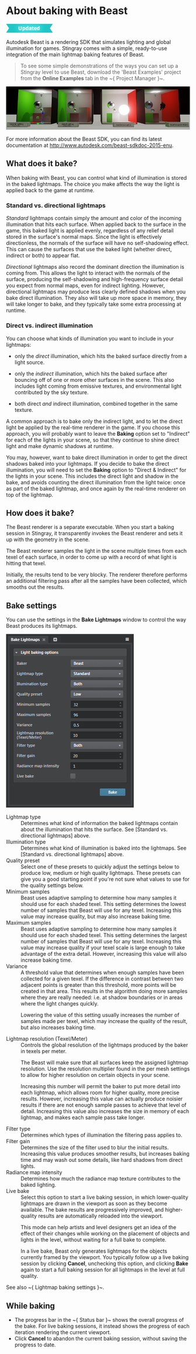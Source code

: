 # About baking with Beast

![UPDATED](../../../images/updated.png)

Autodesk Beast is a rendering SDK that simulates lighting and global illumination for games. Stingray comes with a simple, ready-to-use integration of the main lightmap baking features of Beast.

> To see some simple demonstrations of the ways you can set up a Stingray level to use Beast, download the 'Beast Examples' project from the **Online Examples** tab in the ~{ Project Manager }~.

![Beast example project](../../../images/example_project_beast.jpg)

For more information about the Beast SDK, you can find its latest documentation at  <http://www.autodesk.com/beast-sdkdoc-2015-enu>.

## What does it bake?

When baking with Beast, you can control what kind of illumination is stored in the baked lightmaps. The choice you make affects the way the light is applied back to the game at runtime.

### Standard vs. directional lightmaps

*Standard* lightmaps contain simply the amount and color of the incoming illumination that hits each surface. When applied back to the surface in the game, this baked light is applied evenly, regardless of any relief detail stored in the surface's normal maps. Since the light is effectively directionless, the normals of the surface will have no self-shadowing effect. This can cause the surfaces that use the baked light (whether direct, indirect or both) to appear flat.

*Directional* lightmaps also record the dominant direction the illumination is coming from. This allows the light to interact with the normals of the surface, producing the self-shadowing and high-frequency surface detail you expect from normal maps, even for indirect lighting. However, directional lightmaps may produce less clearly defined shadows when you bake direct illumination. They also will take up more space in memory, they will take longer to bake, and they typically take some extra processing at runtime.

### Direct vs. indirect illumination

You can choose what kinds of illumination you want to include in your lightmaps:

-	only the *direct* illumination, which hits the baked surface directly from a light source.

-	only the *indirect* illumination, which hits the baked surface after bouncing off of one or more other surfaces in the scene. This also includes light coming from emissive textures, and environmental light contributed by the sky texture.

-	both direct *and* indirect illumination, combined together in the same texture.

A common approach is to bake only the indirect light, and to let the direct light be applied by the real-time renderer in the game. If you choose this approach, you will probably want to leave the **Baking** option set to "Indirect" for each of the lights in your scene, so that they continue to shine direct light and make dynamic shadows at runtime.

You may, however, want to bake direct illumination in order to get the direct shadows baked into your lightmaps. If you decide to bake the direct illumination, you will need to set the **Baking** option to "Direct & Indirect" for the lights in your scene. This includes the direct light and shadow in the bake, and avoids counting the direct illumination from the light twice: once as part of the baked lightmap, and once again by the real-time renderer on top of the lightmap.

## How does it bake?

The Beast renderer is a separate executable. When you start a baking session in Stingray, it transparently invokes the Beast renderer and sets it up with the geometry in the scene.

The Beast renderer samples the light in the scene multiple times from each texel of each surface, in order to come up with a record of what light is hitting that texel.

Initially, the results tend to be very blocky. The renderer therefore performs an additional filtering pass after all the samples have been collected, which smooths out the results.

## Bake settings

You can use the settings in the **Bake Lightmaps** window to control the way Beast produces its lightmaps.

![Beast settings](../../../images/bake_lightmaps_beast.png)

<dl>

<dt>Lightmap type</dt>
<dd>Determines what kind of information the baked lightmaps contain about the illumination that hits the surface. See [Standard vs. directional lightmaps] above.</dd>

<dt>Illumination type</dt>
<dd>Determines what kind of illumination is baked into the lightmaps. See [Standard vs. directional lightmaps] above.</dd>

<dt>Quality preset</dt>
<dd>Select one of these presets to quickly adjust the settings below to produce low, medium or high quality lightmaps. These presets can give you a good starting point if you're not sure what values to use for the quality settings below.</dd>

<dt>Minimum samples</dt>
<dd>Beast uses adaptive sampling to determine how many samples it should use for each shaded texel. This setting determines the lowest number of samples that Beast will use for any texel. Increasing this value may increase quality, but may also increase baking time.</dd>

<dt>Maximum samples</dt>
<dd>Beast uses adaptive sampling to determine how many samples it should use for each shaded texel. This setting determines the largest number of samples that Beast will use for any texel. Increasing this value may increase quality if your texel scale is large enough to take advantage of the extra detail. However, increasing this value will also increase baking time.</dd>

<dt>Variance</dt>
<dd>A threshold value that determines when enough samples have been collected for a given texel. If the difference in contrast between two adjacent points is greater than this threshold, more points will be created in that area. This results in the algorithm doing more samples where they are really needed: i.e. at shadow boundaries or in areas where the light changes quickly.

Lowering the value of this setting usually increases the number of samples made per texel, which may increase the quality of the result, but also increases baking time.</dd>

<dt>Lightmap resolution (Texel/Meter)</dt>
<dd>Controls the global resolution of the lightmaps produced by the baker in texels per meter.

The Beast will make sure that all surfaces keep the assigned lightmap resolution. Use the resolution multiplier found in the per mesh settings to allow for higher resolution on certain objects in your scene.

Increasing this number will permit the baker to put more detail into each lightmap, which allows room for higher quality, more precise results. However, increasing this value can actually produce noisier results if there are not enough sample passes to achieve that level of detail. Increasing this value also increases the size in memory of each lightmap, and makes each sample pass take longer.</dd>

<dt>Filter type</dt>
<dd>Determines which types of illumination the filtering pass applies to.</dd>

<dt>Filter gain</dt>
<dd>Determines the size of the filter used to blur the initial results. Increasing this value produces smoother results, but increases baking time and may wash out some details, like hard shadows from direct lights.</dd>

<dt>Radiance map intensity</dt>
<dd>Determines how much the radiance map texture contributes to the baked lighting.</dd>

<dt>Live bake</dt>
<dd>Select this option to start a live baking session, in which lower-quality lightmaps are drawn in the viewport as soon as they become available. The bake results are progressively improved, and higher-quality results are automatically reloaded into the viewport.

This mode can help artists and level designers get an idea of the effect of their changes while working on the placement of objects and lights in the level, without waiting for a full bake to complete.

In a live bake, Beast only generates lightmaps for the objects currently framed by the viewport. You typically follow up a live baking session by clicking **Cancel**, unchecking this option, and clicking **Bake** again to start a full baking session for all lightmaps in the level at full quality.
</dd>

</dl>

See also ~{ Lightmap baking settings }~.

## While baking

-	The progress bar in the ~{ Status bar }~ shows the overall progress of the bake. For live baking sessions, it instead shows the progress of each iteration rendering the current viewport.
-	Click **Cancel** to abandon the current baking session, without saving the progress to date.
